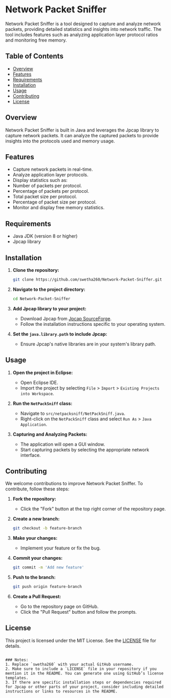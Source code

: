 # Network Packet Sniffer

Network Packet Sniffer is a tool designed to capture and analyze network packets, providing detailed statistics and insights into network traffic. The tool includes features such as analyzing application layer protocol ratios and monitoring free memory.

## Table of Contents

- [Overview](#overview)
- [Features](#features)
- [Requirements](#requirements)
- [Installation](#installation)
- [Usage](#usage)
- [Contributing](#contributing)
- [License](#license)

## Overview

Network Packet Sniffer is built in Java and leverages the Jpcap library to capture network packets. It can analyze the captured packets to provide insights into the protocols used and memory usage.

## Features

- Capture network packets in real-time.
- Analyze application layer protocols.
- Display statistics such as:
- Number of packets per protocol.
- Percentage of packets per protocol.
- Total packet size per protocol.
- Percentage of packet size per protocol.
- Monitor and display free memory statistics.

## Requirements

- Java JDK (version 8 or higher)
- Jpcap library

## Installation

1. **Clone the repository:**
   ```sh
   git clone https://github.com/swetha260/Network-Packet-Sniffer.git
   ```

2. **Navigate to the project directory:**
   ```sh
   cd Network-Packet-Sniffer
   ```

3. **Add Jpcap library to your project:**
   - Download Jpcap from [Jpcap SourceForge](http://netresearch.ics.uci.edu/kfujii/jpcap/doc/install.html).
   - Follow the installation instructions specific to your operating system.

4. **Set the `java.library.path` to include Jpcap:**
   - Ensure Jpcap's native libraries are in your system's library path.

## Usage

1. **Open the project in Eclipse:**
   - Open Eclipse IDE.
   - Import the project by selecting `File` > `Import` > `Existing Projects into Workspace`.

2. **Run the `NetPackSniff` class:**
   - Navigate to `src/netpacksniff/NetPackSniff.java`.
   - Right-click on the `NetPackSniff` class and select `Run As` > `Java Application`.

3. **Capturing and Analyzing Packets:**
   - The application will open a GUI window.
   - Start capturing packets by selecting the appropriate network interface.

## Contributing

We welcome contributions to improve Network Packet Sniffer. To contribute, follow these steps:

1. **Fork the repository:**
   - Click the "Fork" button at the top right corner of the repository page.

2. **Create a new branch:**
   ```sh
   git checkout -b feature-branch
   ```

3. **Make your changes:**
   - Implement your feature or fix the bug.

4. **Commit your changes:**
   ```sh
   git commit -m 'Add new feature'
   ```

5. **Push to the branch:**
   ```sh
   git push origin feature-branch
   ```

6. **Create a Pull Request:**
   - Go to the repository page on GitHub.
   - Click the "Pull Request" button and follow the prompts.

## License

This project is licensed under the MIT License. See the [LICENSE](LICENSE) file for details.

```

### Notes:
1. Replace `swetha260` with your actual GitHub username.
2. Make sure to include a `LICENSE` file in your repository if you mention it in the README. You can generate one using GitHub’s license templates.
3. If there are specific installation steps or dependencies required for Jpcap or other parts of your project, consider including detailed instructions or links to resources in the README.
